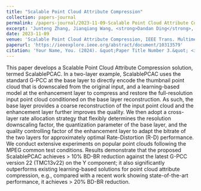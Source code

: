 ```yaml
---
title: "Scalable Point Cloud Attribute Compression"
collection: papers-journal
permalink: /papers-journal/2023-11-09-Scalable Point Cloud Attribute Compression
excerpt: 'Junteng Zhang, Jianqiang Wang, <strong>Dandan Ding</strong>, Zhan Ma;'
date: 2023-11-09
venue: 'Scalable Point Cloud Attribute Compression, IEEE Trans. Multimedia (TMM)'
paperurl: 'https://ieeexplore.ieee.org/abstract/document/10313579'
citation: 'Your Name, You. (2024). &quot;Paper Title Number 3.&quot; <i>GitHub Journal of Bugs</i>. 1(3).'
---
```



This paper develops a Scalable Point Cloud Attribute Compression solution, termed ScalablePCAC. In a two-layer example, ScalablePCAC uses the standard G-PCC at the base layer to directly encode the thumbnail point cloud that is downscaled from the original input, and a learning-based model at the enhancement layer to compress and restore the full-resolution input point cloud conditioned on the base layer reconstruction. As such, the base layer provides a coarse reconstruction of the input point cloud and the enhancement layer further improves the quality. We then adopt a cross-layer rate allocation strategy that flexibly determines the resolution downscaling factor, the quantization parameter of the base layer, and the quality controlling factor of the enhancement layer to adapt the bitrate of the two layers for approximately optimal Rate-Distortion (R-D) performance. We conduct extensive experiments on popular point clouds following the MPEG common test conditions. Results demonstrate that the proposed ScalablePCAC achieves > 10% BD-BR reduction against the latest G-PCC version 22 (TMC13v22) on the Y component; it also significantly outperforms existing learning-based solutions for point cloud attribute compression, e.g., compared with a recent work showing state-of-the-art performance, it achieves > 20% BD-BR reduction.
